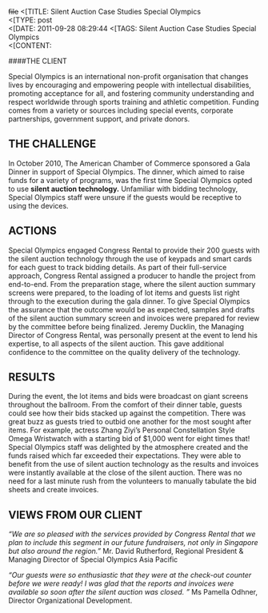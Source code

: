 ~~file~~
<[TITLE: 	Silent Auction Case Studies Special Olympics	
<[TYPE: 	post	
<[DATE: 	2011-09-28 08:29:44	
<[TAGS: 	Silent Auction Case Studies Special Olympics	
<[CONTENT: 	

####THE CLIENT



Special Olympics is an international non-profit organisation that changes lives by encouraging and empowering people with intellectual disabilities, promoting acceptance for all, and fostering community understanding and respect worldwide through sports training and athletic competition. Funding comes from a variety or sources including special events, corporate partnerships, government support, and private donors.


## THE CHALLENGE


In October 2010, The American Chamber of Commerce sponsored a Gala Dinner in support of Special Olympics. The dinner, which aimed to raise funds for a variety of programs, was the first time Special Olympics opted to use **silent auction technology.** Unfamiliar with bidding technology, Special Olympics staff were unsure if the guests would be receptive to using the devices.


## ACTIONS


Special Olympics engaged Congress Rental to provide their 200 guests with the silent auction technology through the use of keypads and smart cards for each guest to track bidding details.
As part of their full-service approach, Congress Rental assigned a producer to handle the project from end-to-end.
From the preparation stage, where the silent auction summary screens were prepared, to the loading of lot items and guests list right through to the execution during the gala dinner.  To give Special Olympics the assurance that the outcome would be as expected, samples and drafts of the silent auction summary screen and invoices were prepared for review by the committee before being finalized.
Jeremy Ducklin, the Managing Director of Congress Rental, was personally present at the event to lend his expertise, to all aspects of the silent auction.  This gave additional confidence to the committee on the quality delivery of the technology.


## RESULTS


During the event, the lot items and bids were broadcast on giant screens throughout the ballroom.  From the comfort of their dinner table, guests could see how their bids stacked up against the competition. There was great buzz as guests tried to outbid one another for the most sought after items. For example, actress Zhang Ziyi’s Personal Constellation Style Omega Wristwatch with a starting bid of $1,000 went for eight times that!
Special Olympics staff was delighted by the atmosphere created and the funds raised which far exceeded their expectations.  They were able to benefit from the use of silent auction technology as the results and invoices were instantly available at the close of the silent auction. There was no need for a last minute rush from the volunteers to manually tabulate the bid sheets and create invoices.


## VIEWS FROM OUR CLIENT


*“We are so pleased with the services provided by Congress Rental that we plan to include this segment in our future fundraisers, not only in Singapore but also around the region.”*
Mr. David Rutherford, Regional President &amp; Managing Director of Special Olympics Asia Pacific



*“Our guests were so enthusiastic that they were at the check-out counter before we were ready!  I was glad that the reports and invoices were available so soon after the silent auction was closed. ”*
Ms Pamella Odhner, Director Organizational Development.




